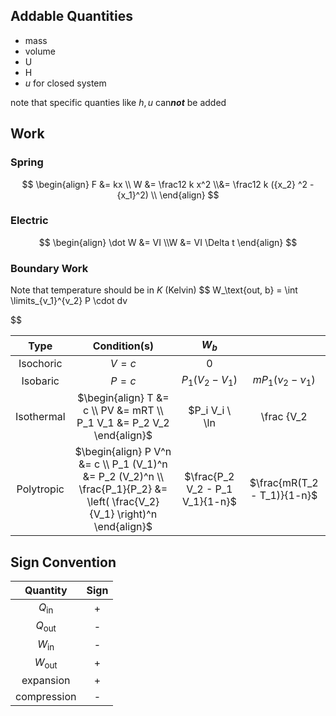 ## Addable Quantities

- mass
- volume
- U
- H
- $u$ for closed system

note that specific quanties like $h, u$ can***not*** be added

## Work

### Spring

$$
\begin{align}
F &= kx \\
W
&= \frac12 k x^2 \\&= \frac12 k ({x_2} ^2 - {x_1}^2) \\
\end{align}
$$

### Electric

$$
\begin{align}
\dot W &= VI \\W &= VI \Delta t
\end{align}
$$

### Boundary Work

Note that temperature should be in $K$ (Kelvin)
$$
W_\text{out, b} = \int \limits_{v_1}^{v_2} P \cdot dv

$$

|    Type    |                         Condition(s)                         |                            $W_b$                             |                                                              |
| :--------: | :----------------------------------------------------------: | :----------------------------------------------------------: | :----------------------------------------------------------: |
| Isochoric  |                           $V = c$                            |                             $0$                              |                                                              |
|  Isobaric  |                           $P = c$                            |                       $P_1(V_2 - V_1)$                       |                    $mP_1(\nu_2 - \nu_1)$                     |
| Isothermal | $\begin{align} T &= c \\ PV &= mRT \\ P_1 V_1 &= P_2 V_2 \end{align}$ | $P_i V_i \ \ln |\frac {V_2| {V_1}} \\ P_i V_i \ \ln |\frac {P_1| {P_2}}$ | $mRT \ \ln |\frac {V_2| {V_1}} \\ mRT \ \ln |\frac {P_1| {P_2}}$ |
| Polytropic | $\begin{align} P V^n  &= c \\ P_1 (V_1)^n &= P_2 (V_2)^n \\ \frac{P_1}{P_2} &= \left( \frac{V_2}{V_1} \right)^n  \end{align}$ |               $\frac{P_2 V_2 - P_1 V_1}{1-n}$                |                 $\frac{mR(T_2 - T_1)}{1-n}$                  |

## Sign Convention

|    Quantity    | Sign |
| :------------: | :--: |
| $Q_\text{in}$  |  +   |
| $Q_\text{out}$ |  -   |
| $W_\text{in}$  |  -   |
| $W_\text{out}$ |  +   |
|   expansion    |  +   |
|  compression   |  -   |

